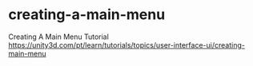 # creating-a-main-menu
Creating A Main Menu Tutorial
https://unity3d.com/pt/learn/tutorials/topics/user-interface-ui/creating-main-menu
